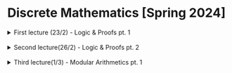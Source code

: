 # Discrete Mathematics [Spring 2024]

<details>
<summary>First lecture (23/2) - Logic & Proofs pt. 1</summary>
<h3>Propositional logic and proofs</h3>
We have symbols pertaining to propositions<br>
<br>Let's assume we have 2 propositions, P and Q.
<ul>
    <li>AND (^) will be TRUE if both P and Q are true</li>
    <li>OR (V) will evaluate to TRUE if either P or Q are true</li>
    <li>NOT (~) will take proposition P to be TRUE if it is false</li>
</ul>
    
<h3>Implication</h3>
    
Implication is the relation of two propositions, that is P --> Q. Here are it's evaluations.
<ul>
    <li>If P is true, then Q is true, thus the evauluation is TRUE</li>
    <li>If P is false, then the evaluation does not break the initial condition, because it was not fulfilled in the first place. Thus, it evauluates to TRUE</li>
</ul>
Therefore, we can see here, that P is the sufficient condition of Q, while Q is the necessary condition of P.<br>

<blockquote>
Here we can see the difference
<ul>
    <li>A necessary condition is one where if the necessary condition is not met, the event cannot occur</li>
    <li>A sufficient condition is one where if the condition is met, the event must occur</li>
</ul>
</blockquote>

<h3>Equivalence</h3>

P <--> Q is true if both (P --> Q) and (Q --> P) is true

<ul>
    <li>P if and only if Q (P iff Q)</li>
    <li>P is equivalent to Q</li>
    <li>Q is the necessary and sufficient condition of P</li>
</ul>

<h3>Predicate logic</h3>
    
A predicate is a sentence with a variable. A quantifier is a symbol that allows us to make statements about the scope of quantity of a variable

<dl>
    <dt>The universal quantifier ( ∀ )</dt>
        <dd>~for all</dd>
</dl>
<dl>
    <dt>The existential quantifier ( ∃ )</dt>
        <dd>~there exists</dd>
</dl>

Here is an example, for a proposition, in which we will evaluate

*Let n be an integer. If n is an odd number, then n<sup>2</sup> is also odd*<br>

We can first extract our P and Q statements.

<ul>
    <li>P: If n is an odd number</li>
    <li>Q: then n<sup>2</sup> is also odd</li>
</ul>

We know the definition of an odd number, n = 2k + 1 , k ∈ Z<br>

Thus, n<sup>2</sup> is equal to (2k + 1)<sup>2</sup> which is equal to 4k<sup>2</sup> + 4k + 1, which for any n, will evaluate to be odd.

Now what if we were to reverse the P and Q statements, in which,

<ul>
    <li>P: if n<sup>2</sup> is an odd number</li>
    <li>Q: then n is also odd</li>
</ul>

∀n∈Z , Q(n) --> P(n)<br>

thus we can prove by, ~P(n) --> ~Q(n), meaning "if n is even, then n<sup>2</sup> is even"
    
|P|Q|P --> Q|~Q --> ~P|~P --> ~Q|~P V Q|
|-|-|-------|---------|---------|------|
|T|T|   T   |    T    |    T    |   T  |
|T|F|   F   |    F    |    T    |   F  |
|F|T|   T   |    T    |    F    |   T  |
|F|F|   T   |    T    |    T    |   T  |

We can then prove by using the contrapositive (~Q --> ~P)

<ul>
    <li>Contrapositive statement: "If n is even, then n<sup>2</sup> is even"</li>
    <li>Since n is even, there exists an integer k, s.t. n = 2k (even number formula)</li>
    <li>Thus, n<sup>2</sup> = (2k)<sup>2</sup> = 4k<sup>2</sup>, which is even, which evaluates to even</li>
    </ul>

Here, we can see that there are many different types of proofs

<ul>
        <li>Direct proof</li>
        <li>Proof by contraposition</li>
        <li>Proof by contradiction</li>
        <li>To prove that statement R is true, we can show that if ~R --> ~F, where F is a known fact, F</li>
        <li>This implies that the premise R, was in fact false</li>
</ul>

<h3>Proposition: &#8730;2 is irrational</h3>

<i>how do we prove this one?</i>

<ol>
    <li>We can tackle this elementary proof by using the aforementioned <i>proof by contradiction</i></li>
    <li>This means that we must first <i>assume that &#8730;2 is rational</i></li>
    <li>Now, the definition of a rational number is that the number can be represented by <sup>a</sup>/<sub>b</sub>, in which a and b are positive integers, and b &NotEqual; 0</li>
    <li>Next, we must also assume that the gcd of a and b is, and only can be 1 (if there is any other number that both are divisible by, then the fraction is not in simplest form, in which, you can just simplify the expression until <b>gcd(a, b) = 1</b>)</li>
    <li>We can then re-arrange the equation &#8730;2 = <sup>a</sup>/<sub>b</sub>, to become a<sup>2</sup> = 2b<sup>2</sup></li>
    <li>Thus, by definition, a will always be an even number (it is equal to b<sup>2</sup> multiplied by 2)</li>
    <li>If this is the case, then we can define c, an integer which a = 2c. This is valid because we already know a is an even number integer</li>
    <li>And since a<sup>2</sup> = 2b<sup>2</sup>, we will then have 4c<sup>2</sup> = 2b<sup>2</sup>, which proves that b is also even!</li>
    <li>Since both a and b are even, they still share some gcd, s.t. <b>gcd(a, b) &ge; 2</b> which CONTRADICTS the statement made in step 4, <b>gcd(a, b) = 1</b></li>
</ol>
</details>

<br>

<details>
<summary>Second lecture(26/2) - Logic & Proofs pt. 2</summary>
<h3>Here we have another proposition: Show that there exists irrational numbers x and y such that x<sup>y</sup> is rational</h3>
<ol>
    <li>First, we must state any known facts that can help us that we can write as a statement</li>
    <li>Known fact: The real power of a positive real number is real</li>
    <li>Then, we can let x = y = &radic;2. As seen, we use the square root of 2 as our irrational number</li>
    <li>thus, if &radic;2<sup>&radic;2</sup> is rational, then we have the requested numbers by the proposition</li>
    <li>Finally, let x = &radic;2<sup>&radic;2</sup> and y = &radic;2. Then (&radic;2<sup>&radic;2</sup>)<sup>&radic;2</sup> = &radic;2<sup>2</sup> = 2</li>
</ol>

<h3>Sets</h3>
<ul>
    <li>The beginning of set theory started with Cantor in 1874 in a paper he wrote</li>
    <li>Here is how sets are represented:</li>
    <li>roster method (listing out all elements in the set): e.g. {a, b, c, d, e}</li>
    <li>set comprehension: S = {x | x has property P}</li>
        <li>S is the set of all elements x such that x has property P</li>
        <li>e.g. S = {x &isin; N | 0 < x < 5}</li>
</ul>
Sets serve as the primitive concept of most fields in mathematics<br>
An example is Gottlob Frege in the 1900s, used set theory to define the natural numbers<br>
One of the famous set problems/paradoxes is as such, Let S = {X | X is a set and X &notin; X}<br>
    In other words, is S &isin; S or is S &notin; S?<br>

This is known as <i>Russell's Paradox</i>
</details>

<br>

<details>
<summary>Third lecture(1/3) - Modular Arithmetics pt. 1</summary>

</details>
